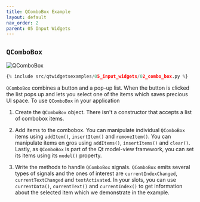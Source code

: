 ```yaml
---
title: QComboBox Example
layout: default
nav_order: 2
parent: 05 Input Widgets
---
```


## `QComboBox`

![QComboBox](/blog/images/qtwidgetsexamples/05_input_widgets/02_combo_box.png)

```python
{% include src/qtwidgetsexamples/05_input_widgets/02_combo_box.py %}
```

`QComboBox` combines a button and a pop-up list. When the button is clicked the list pops up and lets you select one of the items which saves precious UI space. To use `QComboBox` in your application

1. Create the `QComboBox` object. There isn't a constructor that accepts a list of combobox items.

2. Add items to the combobox. You can manipulate individual `QComboBox` items using `addItem()`, `insertItem()` and `removeItem()`. You can manipulate items en gros using `addItems()`, `insertItems()` and `clear()`. Lastly, as `QComboBox` is part of the Qt model-view framework, you can set its items using its `model()` property.

3. Write the methods to handle `QComboBox` signals. `QComboBox` emits several types of signals and the ones of interest are `currentIndexChanged`, `currentTextChanged` and `textActivated`. In your slots, you can use `currentData()`, `currentText()` and `currentIndex()` to get information about the selected item which we demonstrate in the example.
